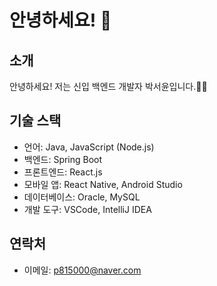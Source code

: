 # 안녕하세요! 👋

## 소개
안녕하세요!
저는 신입 백엔드 개발자 박서윤입니다.👩‍🎓

## 기술 스택
- 언어: Java, JavaScript (Node.js)
- 백엔드: Spring Boot
- 프론트엔드: React.js
- 모바일 앱: React Native, Android Studio
- 데이터베이스: Oracle, MySQL
- 개발 도구: VSCode, IntelliJ IDEA

## 연락처
- 이메일: p815000@naver.com
